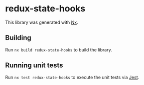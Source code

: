 # redux-state-hooks

This library was generated with [Nx](https://nx.dev).

## Building

Run `nx build redux-state-hooks` to build the library.

## Running unit tests

Run `nx test redux-state-hooks` to execute the unit tests via [Jest](https://jestjs.io).
